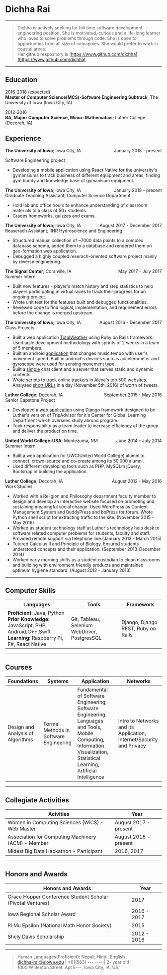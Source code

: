 Dichha Rai
==========

---

>Dichha is actively seeking for full time software development engineering position. She is motivated, curious and a life-long learner who loves to solve problems through code. She is open to opportunties from all size of comapnies. She would prefer to work in coastal areas.<br>
Her github respository is [https://www.github.com/dichha](https://www.github.com/dichha)



---

Education
---------
2016-2018 (expected)<br>
**Master of Computer Science(MCS)-Software Engineering Subtrack**; The University of Iowa (Iowa City, IA)

2012-2016<br>
**BA, Major: Computer Science, Minor: Mathematics**; Luther College (Decorah, IA)

Experience
----------

<p style="text-align:left;margin:0; padding:0"><b>The University of Iowa</b>; Iowa City, IA <span style="float:right">January 2018 - present</span></p>

Software Engineering project
* Developing a mobile application using React Native for the university's gymansiums to track business of different equipment and areas, finding gym buddy and knowledge base of gymanisum equipment. 

<p style="text-align:left;margin:0; padding:0"><b>The University of Iowa</b>; Iowa City, IA <span style="float:right">January 2018 - present</span></p>
Graduate Teaching Assistant; Computer Science Department <br>

* Hold lab and office hours to enhance understanding of classroom materials to a class of 50+ students. 
* Grades homeworks, quizzes and exams.

<p style="text-align:left;margin:0; padding:0"><b>The University of Iowa</b>; Iowa City, IA <span style="float:right">August 2017 - December 2017</span></p> 
Reaserach Assistant; IIHR Hydroscience and Engineering 

* Structured manual collection of ~7000 data points to a complex database schema, added them to a database and rendered them on geo-formation web application.  
* Debugged a highly coupled reserach-oriented software project mainly by reverse engineering. 


<p style="text-align:left;margin:0; padding:0"><b>The Signal Center</b>; Coralville, IA <span style="float:right">May 2017 - July 2017</span></p>
Summer Intern<br>

* Built new features - player's match history and step statistics to help players participating in virtual races to track their progress for an ongoing project. 
* Wrote unit test for the features built and debugged functionalities. 
* Reviewed code to find logical, implementation, and requirement errors before the change is merged upstream. 

<p style="text-align:left;margin:0; padding:0"><b>The University of Iowa</b>; Iowa City, IA <span style="float:right">August 2016 - December 2017</span></p>
Class Projects<br>

* Built a web application [TotalWeather](http://totalweather.herokuapp.com/) using Ruby on Rails framework. Used agile development methodology with sprints of 2 weeks in a team of 5 members. 
* Built an android [application](https://github.com/dichha/mobile_computing)  that changes music tempo with user's movement speed. Built in android's devices such as accelerometer and gyroscope were used for sensing movement type. 
* Built a [simple](https://github.com/dichha/Intro-to-networks) chat client and a server that serves static and dynamic contents.
* Wrote scripts to track online [trackers](https://github.com/dichha/https://github.com/dichha/NetworkSecurityPrivacy/tree/master/Project1/scripts) in Alexa's top 500 websites. Analysed [short URLs](https://github.com/dichha/NetworkSecurityPrivacy/tree/master/Projects%20II/scripts) in a day (November 5th, 2016) of worth of tweets. 

<p style="text-align:left;margin:0; padding:0"><b>Luther College</b>; Decorah, IA <span style="float:right">September 2015 - May 2016</span></p>
Senior Capstone Project<br>

* Developed a [web application](https://github.com/dichha/NorseTrip) using Django framework designed to be Luther's version of TripAdvisor for it's Center for Global Learning Department which oversees study abroad program. 
* Took responsibility as a team leader to increase efficiency of the group and deliver the product on time. 

<p style="text-align:left;margin:0; padding:0"><b>United World College-USA</b>; Montezuma, NM <span style="float:right">June 2014 - July 2014</span></p>
Summer Intern

* Built a web application for UWC(United World College) alumni to connect, crowd-source and co-create among its 50,000 alumni. 
* Used different developing tools such as PHP, MySQLm jQuery, Bootstrap in building the application. 

<p style="text-align:left;margin:0; padding:0"><b>Luther College</b>; Decorah, IA <span style="float:right">August 2012 - May 2016</span></p>
Work Studies<br>

* Worked with a Religion and Philosophy department faculty member to design and develop an interactive website focused on promoting and sustaining meaningful social change. Used WordPress as Content Management System and BuddyPress and bbPress for forum. Wrote Python shell script for extracting traffic to the site. (November 2015 - May 2016)
* Worked as student technology staff at Luther's technology help desk to software related computer problems for students, faculty and staff. Provided remote support via telephone line.(January 2013 - March 2015)
* Tutored Calculus II and Principle of Biology. Ensured students understood concepts and their application. (September 2013-December 2014)
* Worked early morning shifts as a student custodian to clean classrooms and building with environment friendly products and maintained optimum hygiene standard. (August 2012 - January 2013)
---

Computer Skills
---------------

| Languages             |Tools           |Framework        |   
|-----------------------|----------------|-----------------|
|<b>Proficient</b>: Java, Python<br> <b>Prior Knowledge</b>: JavaScript, PHP, Android,C++,Swift<br> <b>Learning</b>: Raspberry Pi, F#, React Native| Git, Tableau, Selenium WebDriver, PostgresSQL | Django, Django REST, Ruby on Rails

---

Courses
--------

|Foundations| Systems| Application|Networks|
|-----------|--------|------------|--------|
|Design and Analysis of Algorithms | Formal Methods in Software Engineering | Fundamental of Software Engineering, Software Engineering Languages and Tools, Mobile Computing, Information Visualization, Statistical Learning, Artificial Intelligence| Intro to Networks and its Application, Internet/Security and Privacy 
---

Collegiate Activities
---------------------
|Acivities|Year|
|---------|----|
|Women in Computing Sciences (WiCS) - Web Master| August 2017 - present|
|Association for Computing Machinery (ACM) - Member| August 2016 - present|
|Midest Big Data Hackathon - Participant | 2016, 2017|

---

Honors and Awards
-----------------
|Honors and Awards | Year|
|------------------|-----|
|Grace Hopper Conference Student Scholar (Pivotal Ventures)| 2017|
|Iowa Regional Scholar Award | 2016 - 2017|
|Pi Mu Epsilon (National Math Honor Society) | 2015|
|Shely Davis Scholarship | 2012 - 2016| 


---
>Human Languages(Proficient): Nepali, Hindi, English <br>
><dichha-rai@uiowa.edu> | +01(563) --- ---- | 2- year old<br>
>1000 W Benton Street, Apt E---, Iowa City, IA, US. 



